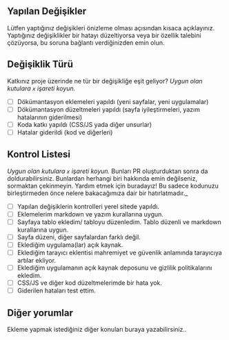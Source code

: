 ## Yapılan Değişikler 

Lütfen yaptığınız değişikleri önizleme olması açısından kısaca açıklayınız. Yaptığınız değişiklikler bir hatayı düzeltiyorsa veya bir özellik talebini çözüyorsa, bu soruna bağlantı verdiğinizden emin olun.

## Değişiklik Türü

Katkınız proje üzerinde ne tür bir değişikliğe eşit geliyor?
_Uygun olan kutulara `x` işareti koyun._

- [ ] Dökümantasyon eklemeleri yapıldı (yeni sayfalar, yeni uygulamalar)
- [ ] Dökümantasyon düzeltmeleri yapıldı (sayfa iyileştirmeleri, yazım hatalarının giderilmesi)
- [ ] Koda katkı yapıldı (CSS/JS yada diğer unsurlar)
- [ ] Hatalar giderildi (kod ve diğerleri)

## Kontrol Listesi

_Uygun olan kutulara `x` işareti koyun._ Bunları PR oluşturduktan sonra da doldurabilirsiniz. Bunlardan herhangi biri hakkında emin değilseniz, sormaktan çekinmeyin. Yardım etmek için buradayız! Bu sadece kodunuzu birleştirmeden önce nelere bakacağımıza dair bir hatırlatmadır._

- [ ] Yapılan değişiklerin kontrolleri yerel sitede yapıldı.
- [ ] Eklemelerim markdown ve yazım kurallarına uygun.
- [ ] Sayfaya tablo ekledim/ tabloyu düzenledim. Tablo düzenli ve markdown kurallarına uygun.
- [ ] Sayfa düzeni, diğer sayfalardan farklı değil.
- [ ] Eklediğim uygulama(lar) açık kaynak.
- [ ] Eklediğim tarayıcı eklentisi mahremiyet ve güvenlik anlamında tarayıcıya artılar ekliyor.
- [ ] Eklediğim uygulamanın açık kaynak deposunu ve gizlilik politikalarını ekledim.
- [ ] CSS/JS ve diğer kod düzeltmelerimde bir hata yok.
- [ ] Giderilen hataları test ettim.
## Diğer yorumlar

Ekleme yapmak istediğiniz diğer konuları buraya yazabilirsiniz..